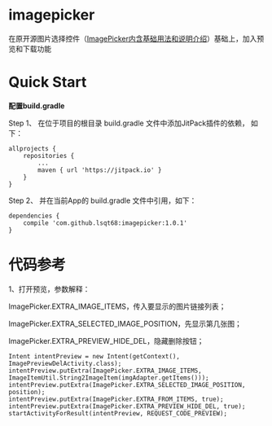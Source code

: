 # imagepicker
在原开源图片选择控件（[ImagePicker内含基础用法和说明介绍](https://github.com/jeasonlzy/ImagePicker)）基础上，加入预览和下载功能
# Quick Start
**配置build.gradle**

Step 1、
在位于项目的根目录 build.gradle 文件中添加JitPack插件的依赖， 如下：

    allprojects {
        repositories {
            ...
            maven { url 'https://jitpack.io' }
        }
    }


Step 2、
并在当前App的 build.gradle 文件中引用，如下：

    dependencies {
        compile 'com.github.lsqt68:imagepicker:1.0.1'
    }
    
# 代码参考
1、打开预览，参数解释：

ImagePicker.EXTRA_IMAGE_ITEMS，传入要显示的图片链接列表；

ImagePicker.EXTRA_SELECTED_IMAGE_POSITION，先显示第几张图；

ImagePicker.EXTRA_PREVIEW_HIDE_DEL，隐藏删除按钮；

    Intent intentPreview = new Intent(getContext(), ImagePreviewDelActivity.class);
    intentPreview.putExtra(ImagePicker.EXTRA_IMAGE_ITEMS, ImageItemUtil.String2ImageItem(imgAdapter.getItems()));
    intentPreview.putExtra(ImagePicker.EXTRA_SELECTED_IMAGE_POSITION, position);
    intentPreview.putExtra(ImagePicker.EXTRA_FROM_ITEMS, true);
    intentPreview.putExtra(ImagePicker.EXTRA_PREVIEW_HIDE_DEL, true);
    startActivityForResult(intentPreview, REQUEST_CODE_PREVIEW);
